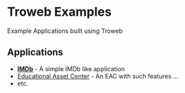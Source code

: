# Troweb Examples
Example Applications built using Troweb

## Applications
- **[IMDb](#)** - A simple IMDb like application
- [Educational Asset Center](#) - An EAC with such features ...
- etc.


